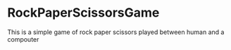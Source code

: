 # RockPaperScissorsGame
This is a simple game of rock paper scissors played between human and a compouter
